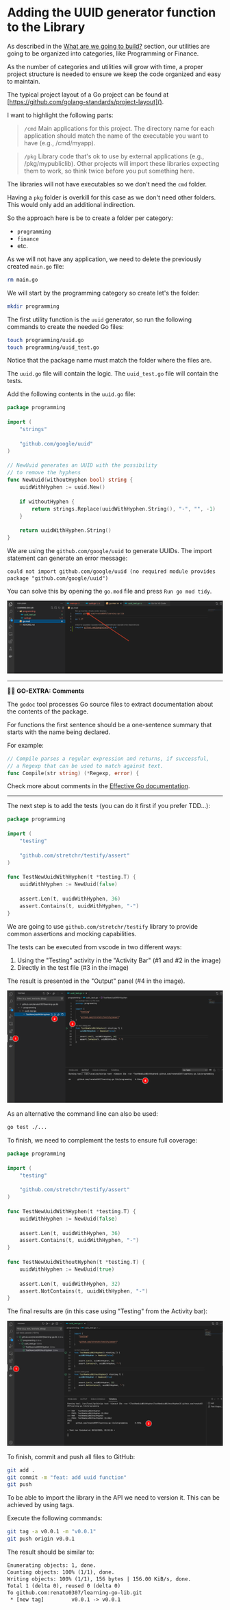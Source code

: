 # Adding the UUID generator function to the Library

As described in the 
[What are we going to build?](intro-what-are-we-going-to-build.md) section,
our utilities are going to be organized into categories, like Programming
or Finance.

As the number of categories and utilities will grow with time, a proper project
structure is needed to ensure we keep the code organized and easy to 
maintain.

The typical project layout of a Go project can be found
at [https://github.com/golang-standards/project-layout]().

I want to highlight the following parts:

>`/cmd`
> Main applications for this project. The directory name for each application 
> should match the name of the executable you want to have (e.g., /cmd/myapp).

> `/pkg`
> Library code that's ok to use by external applications
> (e.g., /pkg/mypubliclib). Other projects will import these libraries
> expecting them to work, so think twice before you put something here.

The libraries will not have executables so we don't need the `cmd` folder.

Having a `pkg` folder is overkill for this case as we don't need other folders.
This would only add an additional indirection.

So the approach here is be to create a folder per category:
* `programming`
* `finance`
* etc.

As we will not have any application, we need to delete the previously created
`main.go` file:

```sh
rm main.go
```

We will start by the programming category so create let's the folder:

```sh
mkdir programming
```
The first utility function is the `uuid` generator, so run the following 
commands to create the needed Go files:

```sh
touch programming/uuid.go
touch programming/uuid_test.go
```

Notice that the package name must match the folder where the files are.

The `uuid.go` file will contain the logic.
The `uuid_test.go` file will contain the tests.

Add the following contents in the `uuid.go` file:

```go
package programming

import (
	"strings"

	"github.com/google/uuid"
)

// NewUuid generates an UUID with the possibility
// to remove the hyphens
func NewUuid(withoutHyphen bool) string {
	uuidWithHyphen := uuid.New()

	if withoutHyphen {
		return strings.Replace(uuidWithHyphen.String(), "-", "", -1)
	}

	return uuidWithHyphen.String()
}

```

We are using the `github.com/google/uuid` to generate UUIDs. The import 
statement can generate an error message:

```
could not import github.com/google/uuid (no required module provides package "github.com/google/uuid")
```

You can solve this by opening the `go.mod` file and press `Run go mod tidy`.

![High level overview](/assets/lib-add-first-utility-function-1.png)

----
🕵️‍♀️ __GO-EXTRA: Comments__ 

The `godoc` tool processes Go source files to extract documentation about the
contents of the package.

For functions the first sentence should be a one-sentence summary that starts
with the name being declared.

For example:

```go
// Compile parses a regular expression and returns, if successful,
// a Regexp that can be used to match against text.
func Compile(str string) (*Regexp, error) {
```

Check more about comments in the
[Effective Go documentation](https://go.dev/doc/effective_go#commentary).

----

The next step is to add the tests (you can do it first if you prefer TDD...):


```go
package programming

import (
	"testing"

	"github.com/stretchr/testify/assert"
)

func TestNewUuidWithHyphen(t *testing.T) {
	uuidWithHyphen := NewUuid(false)

	assert.Len(t, uuidWithHyphen, 36)
	assert.Contains(t, uuidWithHyphen, "-")
}
```

We are going to use `github.com/stretchr/testify` library to provide common
assertions and mocking capabilities.

The tests can be executed from vscode in two different ways:
1. Using the "Testing" activity in the "Activity Bar" (#1 and #2 in the image)
1. Directly in the test file (#3 in the image)

The result is presented in the "Output" panel (#4 in the image).

![High level overview](/assets/lib-add-first-utility-function-2.png)

As an alternative the command line can also be used:

```sh
go test ./...
```

To finish, we need to complement the tests to ensure full coverage:

```go
package programming

import (
	"testing"

	"github.com/stretchr/testify/assert"
)

func TestNewUuidWithHyphen(t *testing.T) {
	uuidWithHyphen := NewUuid(false)

	assert.Len(t, uuidWithHyphen, 36)
	assert.Contains(t, uuidWithHyphen, "-")
}

func TestNewUuidWithoutHyphen(t *testing.T) {
	uuidWithHyphen := NewUuid(true)

	assert.Len(t, uuidWithHyphen, 32)
	assert.NotContains(t, uuidWithHyphen, "-")
}
```

The final results are (in this case using "Testing" from the Activity bar):

![High level overview](/assets/lib-add-first-utility-function-3.png)

To finish, commit and push all files to GitHub:

```sh
git add .
git commit -m "feat: add uuid function"
git push
```

To be able to import the library in the API we need to version it. This can be 
achieved by using tags.

Execute the following commands:

```sh
git tag -a v0.0.1 -m "v0.0.1"
git push origin v0.0.1
```

The result should be similar to:

```
Enumerating objects: 1, done.
Counting objects: 100% (1/1), done.
Writing objects: 100% (1/1), 156 bytes | 156.00 KiB/s, done.
Total 1 (delta 0), reused 0 (delta 0)
To github.com:renato0307/learning-go-lib.git
 * [new tag]         v0.0.1 -> v0.0.1
```
